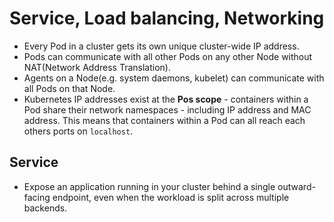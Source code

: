 # Service, Load balancing, Networking

- Every Pod in a cluster gets its own unique cluster-wide IP address.
- Pods can communicate with all other Pods on any other Node without NAT(Network Address Translation).
- Agents on a Node(e.g. system daemons, kubelet) can communicate with all Pods on that Node.
- Kubernetes IP addresses exist at the **Pos scope** - containers within a Pod share their network namespaces - 
  including IP address and MAC address. This means that containers within a Pod can all reach each others ports on ```localhost```.

## Service

- Expose an application running in your cluster behind a single outward-facing endpoint, even when the workload is
  split across multiple backends.
